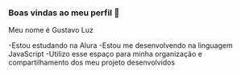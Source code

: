 ### Boas vindas ao meu perfil 💚

Meu nome é Gustavo Luz

-Estou estudando na Alura
-Estou me desenvolvendo na linguagem JavaScript
-Utilizo esse espaço para minha organização e compartilhamento dos meu projeto desenvolvidos
